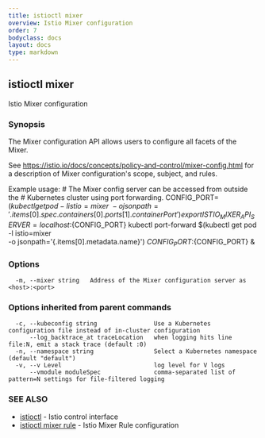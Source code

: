 ```yaml
---
title: istioctl mixer
overview: Istio Mixer configuration
order: 7
bodyclass: docs
layout: docs
type: markdown
---
```

## istioctl mixer

Istio Mixer configuration

### Synopsis



The Mixer configuration API allows users to configure all facets of the
Mixer.

See https://istio.io/docs/concepts/policy-and-control/mixer-config.html
for a description of Mixer configuration's scope, subject, and rules.

Example usage:
	# The Mixer config server can be accessed from outside the
    # Kubernetes cluster using port forwarding.
    CONFIG_PORT=$(kubectl get pod -l istio=mixer \
		-o jsonpath='{.items[0].spec.containers[0].ports[1].containerPort}')
    export ISTIO_MIXER_API_SERVER=localhost:${CONFIG_PORT}
    kubectl port-forward $(kubectl get pod -l istio=mixer \
		-o jsonpath='{.items[0].metadata.name}') ${CONFIG_PORT}:${CONFIG_PORT} &


### Options

```
  -m, --mixer string   Address of the Mixer configuration server as <host>:<port>
```

### Options inherited from parent commands

```
  -c, --kubeconfig string                Use a Kubernetes configuration file instead of in-cluster configuration
      --log_backtrace_at traceLocation   when logging hits line file:N, emit a stack trace (default :0)
  -n, --namespace string                 Select a Kubernetes namespace (default "default")
  -v, --v Level                          log level for V logs
      --vmodule moduleSpec               comma-separated list of pattern=N settings for file-filtered logging
```

### SEE ALSO
* [istioctl](istioctl.html)	 - Istio control interface
* [istioctl mixer rule](istioctl_mixer_rule.html)	 - Istio Mixer Rule configuration


